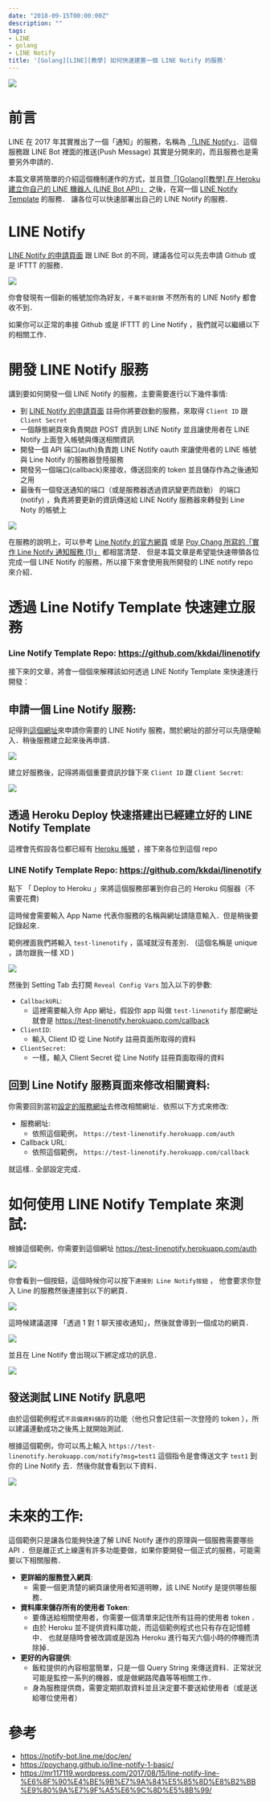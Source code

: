 ```yaml
---
date: "2018-09-15T00:00:00Z"
description: ""
tags:
- LINE
- golang
- LINE Notify
title: '[Golang][LINE][教學] 如何快速建置一個 LINE Notify 的服務'
---
```


![](https://raw.githubusercontent.com/kkdai/linenotify/master/img/linenotify.png)


# 前言

LINE 在 2017 年其實推出了一個「通知」的服務，名稱為 [「LINE Notify」](https://notify-bot.line.me/zh_TW/)．這個服務跟 LINE Bot 裡面的推送(Push Message) 其實是分開來的，而且服務也是需要另外申請的． 

本篇文章將簡單的介紹這個機制運作的方式，並且暨[「[Golang][教學] 在 Heroku 建立你自己的 LINE 機器人 (LINE Bot API)」](http://www.evanlin.com/create-your-line-bot-golang/) 之後，在寫一個 [LINE Notify Template](https://github.com/kkdai/linenotify) 的服務． 讓各位可以快速部署出自己的 LINE Notify 的服務．



# LINE Notify

[LINE Notify 的申請頁面](https://notify-bot.line.me/zh_TW/) 跟 LINE Bot 的不同，建議各位可以先去申請 Github 或是 IFTTT 的服務．  

![](../images/2018/linenotify1.png)

你會發現有一個新的帳號加你為好友，`千萬不能封鎖` 不然所有的 LINE Notify 都會收不到．

如果你可以正常的串接 Github 或是 IFTTT 的 Line Notify ，我們就可以繼續以下的相關工作．



# 開發 LINE Notify 服務

講到要如何開發一個 LINE Notify 的服務，主要需要進行以下幾件事情:

- 到 [LINE Notify 的申請頁面](https://notify-bot.line.me/zh_TW/) 註冊你將要啟動的服務，來取得 `Client ID` 跟 `Client Secret`
- 一個靜態網頁來負責開啟 POST 資訊到 LINE Notify 並且讓使用者在 LINE Notify 上面登入帳號與傳送相關資訊
- 開發一個 API 端口(auth)負責跑 LINE Notify oauth 來讓使用者的 LINE 帳號與 Line Notify 的服務器登陸服務
- 開發另一個端口(callback)來接收，傳送回來的 token 並且儲存作為之後通知之用
- 最後有一個發送通知的端口（或是服務器透過資訊變更而啟動） 的端口 (notify) ，負責將要更新的資訊傳送給 LINE Notify 服務器來轉發到 Line Noty 的帳號上



![](https://scdn.line-apps.com/n/line_notice/img/pc/img_api_document1.png)



在服務的說明上，可以參考 [Line Notify 的官方網頁](https://notify-bot.line.me/doc/en/) 或是 [Poy Chang 所寫的「實作 Line Notify 通知服務 (1)」](https://poychang.github.io/line-notify-1-basic/) 都相當清楚． 但是本篇文章是希望能快速帶領各位完成一個 LINE Notify 的服務，所以接下來會使用我所開發的 LINE notify repo 來介紹．

# 透過 Line Notify Template 快速建立服務



### Line Notify Template Repo: https://github.com/kkdai/linenotify



接下來的文章，將會一個個來解釋該如何透過 LINE Notify Template 來快速進行開發：

## 申請一個 Line Notify 服務:

記得到[這個網址](https://notify-bot.line.me/my/services/new)來申請你需要的 LINE Notify 服務，關於網址的部分可以先隨便輸入．稍後服務建立起來後再申請．

 

![](../images/2018/ln1.png) 




建立好服務後，記得將兩個重要資訊抄錄下來 `Client ID` 跟 `Client Secret`:

 ![](../images/2018/ln2.png)



## 透過 Heroku Deploy 快速搭建出已經建立好的 LINE Notify Template

這裡會先假設各位都已經有 [Heroku 帳號](https://www.heroku.com/)  ，接下來各位到這個 repo

### LINE Notify Template Repo: https://github.com/kkdai/linenotify

點下 「 Deploy to Heroku 」來將這個服務部署到你自己的 Heroku 伺服器（不需要花費)

這時候會需要輸入  App Name 代表你服務的名稱與網址請隨意輸入．但是稍後要記錄起來． 

範例裡面我們將輸入 `test-linenotify` ，區域就沒有差別． (這個名稱是 unique ，請勿跟我一樣 XD )

 ![](../images/2018/ln3.png)

 然後到 Setting Tab 去打開 `Reveal Config Vars` 加入以下的參數:

- `CallbackURL`:
  - 這裡需要輸入你 App 網址，假設你 app 叫做 `test-linenotify` 那麼網址就會是 https://test-linenotify.herokuapp.com/callback 
- `ClientID`:
  - 輸入 Client ID 從 Line Notify 註冊頁面所取得的資料
- `ClientSecret`:
  - 一樣，輸入 Client Secret 從 Line Notify 註冊頁面取得的資料

## 回到 Line Notify 服務頁面來修改相關資料:

你需要回到當初[設定的服務網址](https://notify-bot.line.me/my/services/)去修改相關網址．依照以下方式來修改:

- 服務網址:
  - 依照這個範例， `https://test-linenotify.herokuapp.com/auth`
- Callback URL:
  - 依照這個範例， `https://test-linenotify.herokuapp.com/callback`

就這樣.. 全部設定完成．









# 如何使用 LINE Notify Template 來測試:

根據這個範例，你需要到這個網址  https://test-linenotify.herokuapp.com/auth

 ![](../images/2018/ln4.png)

 你會看到一個按鈕，這個時候你可以按下`連接到 Line Notify按鈕` ， 他會要求你登入 Line 的服務然後連接到以下的網頁．

 ![](../images/2018/ln5.png)



這時候建議選擇 「透過 1 對 1 聊天接收通知」，然後就會導到一個成功的網頁．

 ![](../images/2018/ln6.png)

 並且在 Line Notify 會出現以下綁定成功的訊息．

 ![](../images/2018/ln7.png)



## 發送測試 LINE Notify 訊息吧

由於這個範例程式`不具備資料儲存`的功能（他也只會記住前一次登陸的 token ），所以建議連動成功之後馬上就開始測試． 

根據這個範例，你可以馬上輸入 `https://test-linenotify.herokuapp.com/notify?msg=test1` 這個指令是會傳送文字 `test1` 到你的 Line Notify 去．然後你就會看到以下資料．


 ![](../images/2018/ln8.png)





#   未來的工作:

這個範例只是讓各位能夠快速了解 LINE Notify 運作的原理與一個服務需要哪些 API ．但是離正式上線還有許多功能要做，如果你要開發一個正式的服務，可能需要以下相關服務．



- **更詳細的服務登入網頁**:
  - 需要一個更清楚的網頁讓使用者知道明瞭，該 LINE Notify 是提供哪些服務．
- **資料庫來儲存所有的使用者 Token**:
  - 要傳送給相關使用者，你需要一個清單來記住所有註冊的使用者 token ．
  - 由於 Heroku 並不提供資料庫功能，而這個範例程式也只有存在記憶體中． 也就是隨時會被改調或是因為 Heroku 進行每天六個小時的停機而清除掉．
- **更好的內容提供**:
  - 飯粒提供的內容相當簡單，只是一個 Query String 來傳送資料．正常狀況可能是監控一系列的機器，或是做網路爬蟲等等相關工作．
  - 身為服務提供商，需要定期抓取資料並且決定要不要送給使用者（或是送給哪位使用者）



# 參考

- https://notify-bot.line.me/doc/en/
- https://poychang.github.io/line-notify-1-basic/
- https://mr117119.wordpress.com/2017/08/15/line-notify-line-%E6%8F%90%E4%BE%9B%E7%9A%84%E5%85%8D%E8%B2%BB%E9%80%9A%E7%9F%A5%E6%9C%8D%E5%8B%99/

